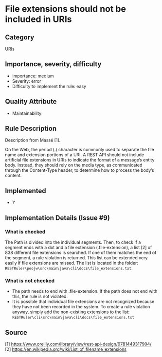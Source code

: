 # File extensions should not be included in URIs
## Category
URIs

## Importance, severity, difficulty
* Importance: medium
* Severity: error
* Difficulty to implement the rule: easy

## Quality Attribute

* Maintainability

## Rule Description

Description from Massé [1].

On the Web, the period (.) character is commonly used to separate the file name and extension portions of a URI. A REST API should not include artificial file extensions in URIs to indicate the format of a message’s entity body. Instead, they should rely on the media type, as communicated through the Content-Type header, to determine how to process the body’s content.

## Implemented
* Y

## Implementation Details (Issue #9)

### What is checked
The Path is divided into the individual segments. Then, to check if a segment ends with a dot and a file extension (.file-extension), a list [2] of 838 different file extensions is searched. If one of them matches the end of the segment, a rule violation is returned. This list can be extended very easily if file extensions are missed. The list is located in the folder: `RESTRuler\peojw\src\main\java\cli\docs\file_extensions.txt`.

### What is not checked
* The path needs to end with .file-extension. If the path does not end with this, the rule is not violated.
* It is possible that individual file extensions are not recognized because they have not been recorded in the system. To create a rule violation anyway, simply add the non-existing extensions to the list: `RESTRuler\cli\src\main\java\cli\docs\file_extensions.txt`


## Source

[1] https://www.oreilly.com/library/view/rest-api-design/9781449317904/
[2] https://en.wikipedia.org/wiki/List_of_filename_extensions